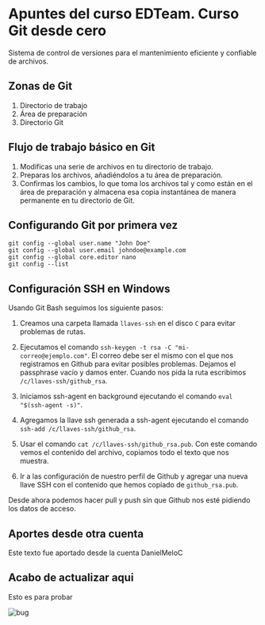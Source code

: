 
# Apuntes del curso EDTeam. Curso Git desde cero
Sistema de control de versiones para el mantenimiento eficiente y confiable de archivos.

## Zonas de Git
1. Directorio de trabajo
2. Área de preparación
3. Directorio Git

## Flujo de trabajo básico en Git
1. Modificas una serie de archivos en tu directorio de trabajo.
2. Preparas los archivos, añadiéndolos a tu área de preparación.
3. Confirmas los cambios, lo que toma los archivos tal y como están en el área de preparación y almacena esa copia instantánea de manera permanente en tu directorio de Git.

## Configurando Git por primera vez
```
git config --global user.name "John Doe"
git config --global user.email johndoe@example.com
git config --global core.editor nano
git config --list
```

## Configuración SSH en Windows
Usando Git Bash seguimos los siguiente pasos:

1. Creamos una carpeta llamada `llaves-ssh` en el disco `C` para evitar problemas de rutas.

2. Ejecutamos el comando `ssh-keygen -t rsa -C "mi-correo@ejemplo.com"`.
El correo debe ser el mismo con el que nos registramos en Github para evitar posibles problemas.
Dejamos el passphrase vacío y damos enter.
Cuando nos pida la ruta escribimos `/c/llaves-ssh/github_rsa`.

3. Iniciamos ssh-agent en background ejecutando el comando `eval "$(ssh-agent -s)"`.

4. Agregamos la llave ssh generada a ssh-agent ejecutando el comando `ssh-add /c/llaves-ssh/github_rsa`.

5. Usar el comando `cat /c/llaves-ssh/github_rsa.pub`.
Con este comando vemos el contenido del archivo, copiamos todo el texto que nos muestra.

6. Ir a las configuración de nuestro perfil de Github y agregar una nueva llave SSH con el contenido que hemos copiado de `github_rsa.pub`.

Desde ahora podemos hacer pull y push sin que Github nos esté pidiendo los datos de acceso.

## Aportes desde otra cuenta

Este texto fue aportado desde la cuenta DanielMeloC

## Acabo de actualizar aqui
Esto es para probar

![bug](http://clipart-library.com/img/1749031.jpg)
